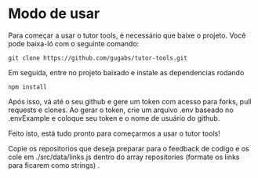 # Modo de usar
Para começar a usar o tutor tools, é necessário que baixe o projeto.  Você pode baixa-ló com o seguinte comando:
```
git clone https://github.com/gugabs/tutor-tools.git
```
Em seguida, entre no projeto baixado e instale as dependencias rodando 
```
npm install 
```
Após isso, vá até o seu github e gere um token com acesso para forks, pull requests e clones. Ao gerar o token, crie um arquivo .env baseado no .envExample e coloque seu token e o nome de usuário do github.

Feito isto, está tudo pronto para começarmos a usar o tutor tools!

Copie os repositorios que deseja preparar para o feedback de codigo e os cole em ./src/data/links.js dentro do array repositories (formate os links para ficarem como strings) .


